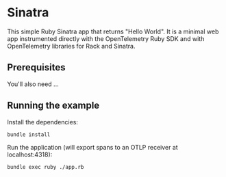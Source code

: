 # Sinatra

This simple Ruby Sinatra app that returns "Hello World".
It is a minimal web app instrumented directly with the OpenTelemetry Ruby SDK and with OpenTelemetry libraries for Rack and Sinatra.

## Prerequisites

You'll also need ...

## Running the example

Install the dependencies:

```bash
bundle install
```

Run the application (will export spans to an OTLP receiver at localhost:4318):

```bash
bundle exec ruby ./app.rb
```
